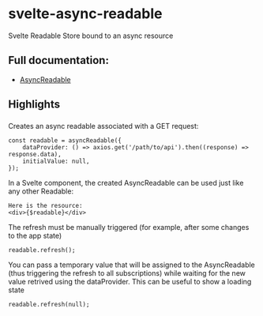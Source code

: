 # svelte-async-readable

Svelte Readable Store bound to an async resource

## Full documentation:
* [AsyncReadable](https://github.com/cdellacqua/svelte-async-readable/blob/master/docs/classes/asyncreadable.md)

## Highlights

###

Creates an async readable associated with a GET request:
```
const readable = asyncReadable({
	dataProvider: () => axios.get('/path/to/api').then((response) => response.data),
	initialValue: null,
});
```
In a Svelte component, the created AsyncReadable can be used just like any other Readable:

```
Here is the resource:
<div>{$readable}</div>
```

The refresh must be manually triggered (for example, after some changes to the app state)
```
readable.refresh();
```
You can pass a temporary value that will be assigned to the AsyncReadable (thus triggering the refresh to all subscriptions) while waiting for the new value retrived using the dataProvider. This can be useful to show a loading state
```
readable.refresh(null);
```